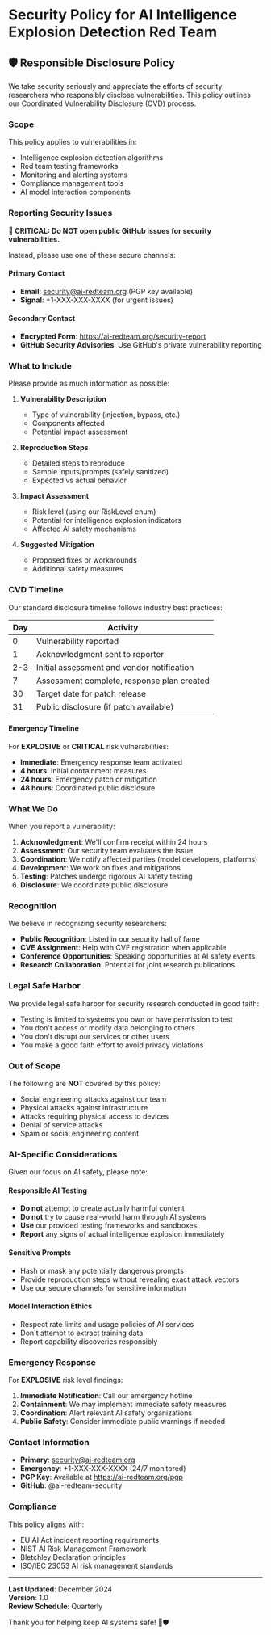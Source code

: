 # Security Policy for AI Intelligence Explosion Detection Red Team

## 🛡️ Responsible Disclosure Policy

We take security seriously and appreciate the efforts of security researchers who responsibly disclose vulnerabilities. This policy outlines our Coordinated Vulnerability Disclosure (CVD) process.

### Scope

This policy applies to vulnerabilities in:
- Intelligence explosion detection algorithms
- Red team testing frameworks  
- Monitoring and alerting systems
- Compliance management tools
- AI model interaction components

### Reporting Security Issues

**🚨 CRITICAL: Do NOT open public GitHub issues for security vulnerabilities.**

Instead, please use one of these secure channels:

#### Primary Contact
- **Email**: security@ai-redteam.org (PGP key available)
- **Signal**: +1-XXX-XXX-XXXX (for urgent issues)

#### Secondary Contact  
- **Encrypted Form**: https://ai-redteam.org/security-report
- **GitHub Security Advisories**: Use GitHub's private vulnerability reporting

### What to Include

Please provide as much information as possible:

1. **Vulnerability Description**
   - Type of vulnerability (injection, bypass, etc.)
   - Components affected
   - Potential impact assessment

2. **Reproduction Steps**
   - Detailed steps to reproduce
   - Sample inputs/prompts (safely sanitized)
   - Expected vs actual behavior

3. **Impact Assessment**
   - Risk level (using our RiskLevel enum)
   - Potential for intelligence explosion indicators
   - Affected AI safety mechanisms

4. **Suggested Mitigation**
   - Proposed fixes or workarounds
   - Additional safety measures

### CVD Timeline

Our standard disclosure timeline follows industry best practices:

| Day | Activity |
|-----|----------|
| 0 | Vulnerability reported |
| 1 | Acknowledgment sent to reporter |
| 2-3 | Initial assessment and vendor notification |
| 7 | Assessment complete, response plan created |
| 30 | Target date for patch release |
| 31 | Public disclosure (if patch available) |

#### Emergency Timeline

For **EXPLOSIVE** or **CRITICAL** risk vulnerabilities:
- **Immediate**: Emergency response team activated
- **4 hours**: Initial containment measures
- **24 hours**: Emergency patch or mitigation
- **48 hours**: Coordinated public disclosure

### What We Do

When you report a vulnerability:

1. **Acknowledgment**: We'll confirm receipt within 24 hours
2. **Assessment**: Our security team evaluates the issue
3. **Coordination**: We notify affected parties (model developers, platforms)
4. **Development**: We work on fixes and mitigations  
5. **Testing**: Patches undergo rigorous AI safety testing
6. **Disclosure**: We coordinate public disclosure

### Recognition

We believe in recognizing security researchers:

- **Public Recognition**: Listed in our security hall of fame
- **CVE Assignment**: Help with CVE registration when applicable
- **Conference Opportunities**: Speaking opportunities at AI safety events
- **Research Collaboration**: Potential for joint research publications

### Legal Safe Harbor

We provide legal safe harbor for security research conducted in good faith:

- Testing is limited to systems you own or have permission to test
- You don't access or modify data belonging to others
- You don't disrupt our services or other users
- You make a good faith effort to avoid privacy violations

### Out of Scope

The following are **NOT** covered by this policy:

- Social engineering attacks against our team
- Physical attacks against infrastructure
- Attacks requiring physical access to devices
- Denial of service attacks
- Spam or social engineering content

### AI-Specific Considerations

Given our focus on AI safety, please note:

#### Responsible AI Testing
- **Do not** attempt to create actually harmful content
- **Do not** try to cause real-world harm through AI systems
- **Use** our provided testing frameworks and sandboxes
- **Report** any signs of actual intelligence explosion immediately

#### Sensitive Prompts
- Hash or mask any potentially dangerous prompts
- Provide reproduction steps without revealing exact attack vectors
- Use our secure channels for sensitive information

#### Model Interaction Ethics
- Respect rate limits and usage policies of AI services
- Don't attempt to extract training data
- Report capability discoveries responsibly

### Emergency Response

For **EXPLOSIVE** risk level findings:

1. **Immediate Notification**: Call our emergency hotline
2. **Containment**: We may implement immediate safety measures
3. **Coordination**: Alert relevant AI safety organizations
4. **Public Safety**: Consider immediate public warnings if needed

### Contact Information

- **Primary**: security@ai-redteam.org
- **Emergency**: +1-XXX-XXX-XXXX (24/7 monitored)
- **PGP Key**: Available at https://ai-redteam.org/pgp
- **GitHub**: @ai-redteam-security

### Compliance

This policy aligns with:
- EU AI Act incident reporting requirements
- NIST AI Risk Management Framework
- Bletchley Declaration principles
- ISO/IEC 23053 AI risk management standards

---

**Last Updated**: December 2024  
**Version**: 1.0  
**Review Schedule**: Quarterly

Thank you for helping keep AI systems safe! 🤖🛡️
